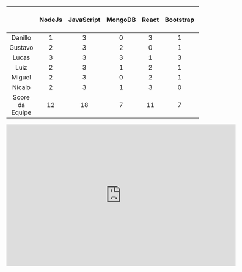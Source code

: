 ||NodeJs|JavaScript|MongoDB|React|Bootstrap|CSS|HTML|Docker|Git|Estratégia ágil|Score do Membro|
|:---:|:---:|:---:|:---:|:---:|:---:|:---:|:---:|:---:|:---:|:---:|:---:|
|Danillo|1|3|0|3|1|4|2|1|4|3|22|
|Gustavo|2|3|2|0|1|3|4|0|3|2|20|
|Lucas|3|3|3|1|3|4|4|3|4|4|32|
|Luiz|2|3|1|2|1|2|2|1|4|4|22|
|Miguel|2|3|0|2|1|3|3|0|3|4|21|
|Nícalo|2|3|1|3|0|2|3|1|4|4|23|
|Score da Equipe|12|18|7|11|7|18|18|6|22|21||
											

<iframe width="600" height="371" seamless frameborder="0" scrolling="no" src="https://docs.google.com/spreadsheets/d/e/2PACX-1vQ3Ip4WPvsS8QuR5eWcpLOPBcGsNFUXXG9gVXwei4rKu_ecob8kjDY488sGnxvs5nUJfG0JJRmhEGTu/pubchart?oid=1493323815&amp;format=interactive"></iframe>